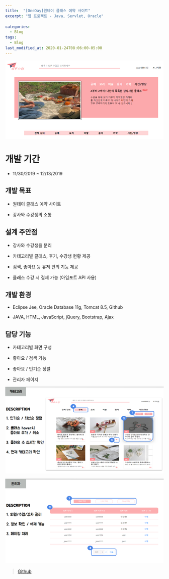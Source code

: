 ```yaml
---
title:  "[OneDay]원데이 클래스 예약 사이트"
excerpt: "웹 프로젝트 - Java, Servlet, Oracle"

categories:
  - Blog
tags:
  - Blog
last_modified_at: 2020-01-24T08:06:00-05:00
---
```

![main](\assets\image\oneday\main.PNG)

# 개발 기간
* 11/30/2019 ~ 12/13/2019


## 개발 목표

  * 원데이 클래스 예약 사이트

  * 강사와 수강생의 소통

## 설계 주안점

  * 강사와 수강생을 분리

  * 카테고리별 클래스, 후기, 수강생 현황 제공

  * 검색, 좋아요 등 유저 편의 기능 제공

  * 클래스 수강 시 결제 가능 (아임포트 API 사용)

## 개발 환경

  * Eclipse Jee, Oracle Database 11g, Tomcat 8.5, Github

  * JAVA, HTML, JavaScript, jQuery, Bootstrap, Ajax

## 담당 기능

  * 카테고리별 화면 구성

  * 좋아요 /  검색 기능

  * 좋아요 / 인기순 정렬

  * 관리자 페이지


  ![cate](\assets\image\oneday\one_cate.PNG)      

  ![admin](\assets\image\oneday\one_admin.PNG)

> [Github](https://github.com/JooooHyeWon/Oneday)
